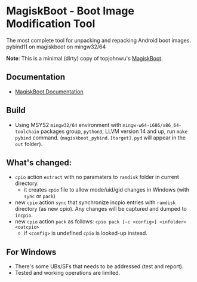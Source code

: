 # MagiskBoot - Boot Image Modification Tool
The most complete tool for unpacking and repacking Android boot images.    
pybind11 on magiskboot on mingw32/64

**Note**: This is a minimal (dirty) copy of topjohnwu's [MagiskBoot](https://github.com/topjohnwu/Magisk/tree/master/native/src/boot).

## Documentation
- [MagiskBoot Documentation](https://topjohnwu.github.io/Magisk/tools.html#magiskboot)

## Build
- Using MSYS2 `mingw32/64` environment with `mingw-w64-i686/x86_64-toolchain` packages group, `python3`, LLVM version 14 and up, run `make pybind` command. (`magiskboot_pybind.[target].pyd` will appear in the `out` folder).

## What's changed:
- `cpio` action `extract` with no paramaters to `ramdisk` folder in current directory.
   * it creates `cpio` file to allow mode/uid/gid changes in Windows (with `sync` or `pack`)
- new `cpio` action `sync` that synchronize incpio entries with `ramdisk` directory (as new cpio). Any changes will be captured and dumped to `incpio`.
- new `cpio` action `pack` as follows: `cpio pack [-c <config>] <infolder> <outcpio>`
   * if `<config>` is undefined `cpio` is looked-up instead.

## For Windows
- There's some UBs/SFs that needs to be addressed (test and report).
- Tested and working operations are limited.